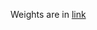 Weights are in [link](https://drive.google.com/drive/folders/11kDpSAp6wKyDU13rVT66dB0H2vJwXk5D?usp=drive_link)

